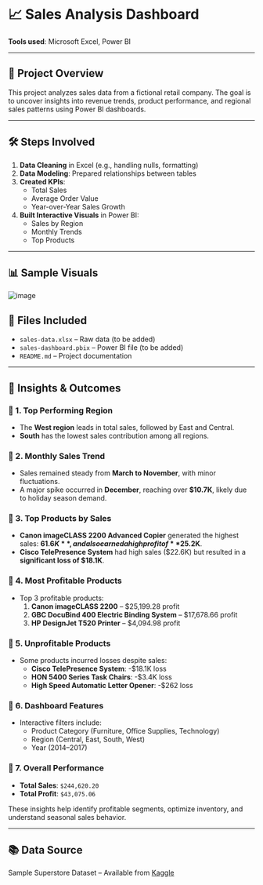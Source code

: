 # 📈 Sales Analysis Dashboard

**Tools used**: Microsoft Excel, Power BI

---

## 📌 Project Overview

This project analyzes sales data from a fictional retail company. The goal is to uncover insights into revenue trends, product performance, and regional sales patterns using Power BI dashboards.

---

## 🛠️ Steps Involved

1. **Data Cleaning** in Excel (e.g., handling nulls, formatting)
2. **Data Modeling**: Prepared relationships between tables
3. **Created KPIs**:
   - Total Sales
   - Average Order Value
   - Year-over-Year Sales Growth
4. **Built Interactive Visuals** in Power BI:
   - Sales by Region
   - Monthly Trends
   - Top Products

---

## 📊 Sample Visuals

![image](https://github.com/user-attachments/assets/15015a3f-fd07-460a-8757-163ef4d1babc)


## 📁 Files Included

- `sales-data.xlsx` – Raw data (to be added)
- `sales-dashboard.pbix` – Power BI file (to be added)
- `README.md` – Project documentation

---

## 📌 Insights & Outcomes

### 🔹 1. **Top Performing Region**
- The **West region** leads in total sales, followed by East and Central.
- **South** has the lowest sales contribution among all regions.

### 🔹 2. **Monthly Sales Trend**
- Sales remained steady from **March to November**, with minor fluctuations.
- A major spike occurred in **December**, reaching over **$10.7K**, likely due to holiday season demand.

### 🔹 3. **Top Products by Sales**
- **Canon imageCLASS 2200 Advanced Copier** generated the highest sales: **$61.6K**, and also earned a high profit of **$25.2K**.
- **Cisco TelePresence System** had high sales ($22.6K) but resulted in a **significant loss of $18.1K**.

### 🔹 4. **Most Profitable Products**
- Top 3 profitable products:
  1. **Canon imageCLASS 2200** – $25,199.28 profit  
  2. **GBC DocuBind 400 Electric Binding System** – $17,678.66 profit  
  3. **HP DesignJet T520 Printer** – $4,094.98 profit

### 🔹 5. **Unprofitable Products**
- Some products incurred losses despite sales:
  - **Cisco TelePresence System**: -$18.1K loss  
  - **HON 5400 Series Task Chairs**: -$3.4K loss  
  - **High Speed Automatic Letter Opener**: -$262 loss

### 🔹 6. **Dashboard Features**
- Interactive filters include:
  - Product Category (Furniture, Office Supplies, Technology)
  - Region (Central, East, South, West)
  - Year (2014–2017)

### 🔹 7. **Overall Performance**
- **Total Sales**: `$244,620.20`  
- **Total Profit**: `$43,075.06`

These insights help identify profitable segments, optimize inventory, and understand seasonal sales behavior.

---

## 📚 Data Source

Sample Superstore Dataset – Available from [Kaggle](https://www.kaggle.com/datasets/vivek468/superstore-dataset-final)
